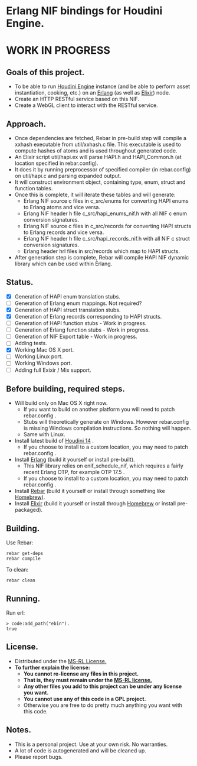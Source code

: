 # Erlang NIF bindings for Houdini Engine.
# WORK IN PROGRESS

## Goals of this project.

* To be able to run [Houdini Engine](http://www.sidefx.com/index.php?option=com_content&task=blogcategory&id=227&Itemid=381) instance (and be able to perform asset instantiation, cooking, etc.) on an [Erlang](http://www.erlang.org/) (as well as [Elixir](http://elixir-lang.org)) node.
* Create an HTTP RESTful service based on this NIF.
* Create a WebGL client to interact with the RESTful service.

## Approach.
* Once dependencies are fetched, Rebar in pre-build step will compile a xxhash executable from util/xxhash.c file. This executable is used to compute hashes of atoms and is used throughout generated code.
* An Elixir script util/hapi.ex will parse HAPI.h and HAPI_Common.h (at location specified in rebar.config).
* It does it by running preprocessor of specified compiler (in rebar.config) on util/hapi.c and parsing expanded output.
* It will construct environment object, containing type, enum, struct and function tables.
* Once this is complete, it will iterate these tables and will generate:
  * Erlang NIF source c files in c_src/enums for converting HAPI enums to Erlang atoms and vice versa.
  * Erlang NIF header h file c_src/hapi_enums_nif.h with all NIF c enum conversion signatures.
  * Erlang NIF source c files in c_src/records for converting HAPI structs to Erlang records and vice versa.
  * Erlang NIF header h file c_src/hapi_records_nif.h with all NIF c struct conversion signatures.
  * Erlang header hrl files in src/records which map to HAPI structs.
* After generation step is complete, Rebar will compile HAPI NIF dynamic library which can be used within Erlang.

## Status.
- [x] Generation of HAPI enum translation stubs.
- [ ] Generation of Erlang enum mappings. Not required?
- [x] Generation of HAPI struct translation stubs.
- [x] Generation of Erlang records corresponding to HAPI structs.
- [ ] Generation of HAPI function stubs - Work in progress.
- [ ] Generation of Erlang function stubs - Work in progress.
- [ ] Generation of NIF Export table - Work in progress.
- [ ] Adding tests.
- [x] Working Mac OS X port.
- [ ] Working Linux port.
- [ ] Working Windows port.
- [ ] Adding full Exixir / Mix support.

## Before building, required steps.
* Will build only on Mac OS X right now.
  * If you want to build on another platform you will need to patch rebar.config .
  * Stubs will theoretically generate on Windows. However rebar.config is missing Windows compilation instructions. So nothing will happen.
  * Same with Linux.
* Install latest build of [Houdini 14](http://www.sidefx.com/index.php?option=com_download&Itemid=208) .
  * If you choose to install to a custom location, you may need to patch rebar.config .
* Install [Erlang](http://www.erlang.org/download.html) (build it yourself or install pre-built).
  * This NIF library relies on enif_schedule_nif, which requires a fairly recent Erlang OTP, for example OTP 17.5 .
  * If you choose to install to a custom location, you may need to patch rebar.config .
* Install [Rebar](https://github.com/rebar/rebar) (build it yourself or install through something like [Homebrew](http://brew.sh/)).
* Install [Elixir](http://elixir-lang.org/) (build it yourself or install through [Homebrew](http://brew.sh/) or install pre-packaged).

## Building.
Use Rebar:

```
rebar get-deps
rebar compile
```
To clean:
```
rebar clean
```

## Running.  

Run erl:

```
> code:add_path("ebin").
true
```
## License.

* Distributed under the [MS-RL License.](http://opensource.org/licenses/MS-RL)
* **To further explain the license:**
  * **You cannot re-license any files in this project.**
  * **That is, they must remain under the [MS-RL license.](http://opensource.org/licenses/MS-RL)**
  * **Any other files you add to this project can be under any license you want.**
  * **You cannot use any of this code in a GPL project.**
  * Otherwise you are free to do pretty much anything you want with this code.

## Notes.

* This is a personal project. Use at your own risk. No warranties.
* A lot of code is autogenerated and will be cleaned up.
* Please report bugs.
